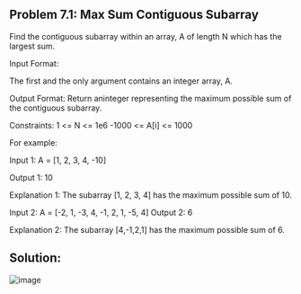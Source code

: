 <h2>Problem 7.1: Max Sum Contiguous Subarray</h2>

Find the contiguous subarray within an array, A of length N which has the largest sum.

Input Format:

The first and the only argument contains an integer array, A. 

Output Format: Return aninteger representing the maximum possible sum of the contiguous subarray. 

Constraints: 1 <= N <= 1e6 -1000 <= A[i] <= 1000 

For example:

Input 1: A = [1, 2, 3, 4, -10]

Output 1: 10

Explanation 1: The subarray [1, 2, 3, 4] has the maximum possible sum of 10.

Input 2: A = [-2, 1, -3, 4, -1, 2, 1, -5, 4] Output 2: 6

Explanation 2: The subarray [4,-1,2,1] has the maximum possible sum of 6.

<h2>Solution:</h2>

![image](https://user-images.githubusercontent.com/46132450/223944402-42e264f2-95df-4585-a928-8e49affc60f0.png)
